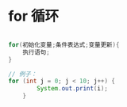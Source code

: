 
# for 循环


```java

for(初始化变量;条件表达式;变量更新){
    执行语句;
}

// 例子：
for (int j = 0; j < 10; j++) {
        System.out.print(i);
    }

```